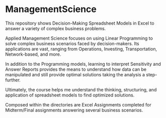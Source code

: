# ManagementScience

This repository shows Decision-Making Spreadsheet Models in Excel to answer 
a variety of complex business problems. 

Applied Management Science focuses on using Linear Programming to solve complex
business scenarios faced by decision-makers. Its applications are vast, ranging
from Operations, Investing, Transportation, Network-based, and more. 

In addition to the Programming models, learning to interpret Sensitivity and Answer 
Reports provides the means to understand how data can be manipulated and still provide 
optimal solutions taking the analysis a step-further.

Ultimately, the course helps me understand the thinking, structuring, and application
of spreadsheet models to find optimized solutions. 

Composed within the directories are Excel Assignments completed for Midterm/Final
assignments answering several business scenarios.
